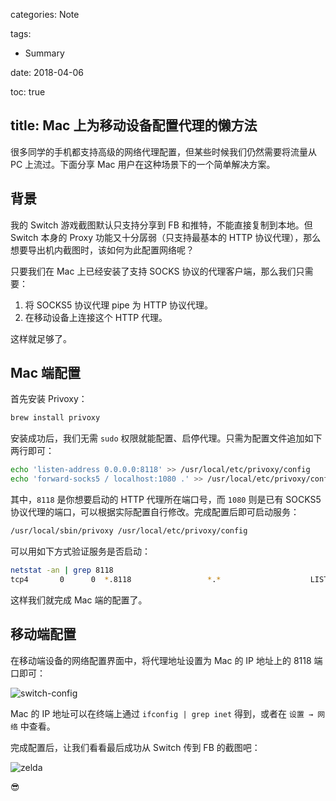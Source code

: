 categories: Note

tags:

- Summary

date: 2018-04-06

toc: true

title: Mac 上为移动设备配置代理的懒方法
---

很多同学的手机都支持高级的网络代理配置，但某些时候我们仍然需要将流量从 PC 上流过。下面分享 Mac 用户在这种场景下的一个简单解决方案。

<!--more-->

## 背景
我的 Switch 游戏截图默认只支持分享到 FB 和推特，不能直接复制到本地。但 Switch 本身的 Proxy 功能又十分孱弱（只支持最基本的 HTTP 协议代理），那么想要导出机内截图时，该如何为此配置网络呢？

只要我们在 Mac 上已经安装了支持 SOCKS 协议的代理客户端，那么我们只需要：

1. 将 SOCKS5 协议代理 pipe 为 HTTP 协议代理。
2. 在移动设备上连接这个 HTTP 代理。

这样就足够了。

## Mac 端配置
首先安装 Privoxy：

``` bash
brew install privoxy
```

安装成功后，我们无需 `sudo` 权限就能配置、启停代理。只需为配置文件追加如下两行即可：

``` bash
echo 'listen-address 0.0.0.0:8118' >> /usr/local/etc/privoxy/config
echo 'forward-socks5 / localhost:1080 .' >> /usr/local/etc/privoxy/config
```

其中，`8118` 是你想要启动的 HTTP 代理所在端口号，而 `1080` 则是已有 SOCKS5 协议代理的端口，可以根据实际配置自行修改。完成配置后即可启动服务：

``` bash
/usr/local/sbin/privoxy /usr/local/etc/privoxy/config
```

可以用如下方式验证服务是否启动：

``` bash
netstat -an | grep 8118
tcp4       0      0  *.8118                 *.*                    LISTEN
```

这样我们就完成 Mac 端的配置了。


## 移动端配置
在移动端设备的网络配置界面中，将代理地址设置为 Mac 的 IP 地址上的 8118 端口即可：

![switch-config](http://7u2gqx.com1.z0.glb.clouddn.com/switch-config.jpg)

Mac 的 IP 地址可以在终端上通过 `ifconfig | grep inet` 得到，或者在 `设置 → 网络` 中查看。

完成配置后，让我们看看最后成功从 Switch 传到 FB 的截图吧：

![zelda](http://7u2gqx.com1.z0.glb.clouddn.com/zelda-0021.jpg)

😎
